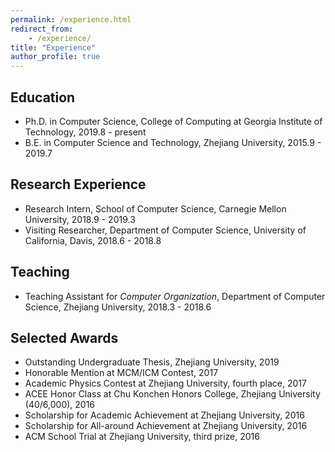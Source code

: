 ```yaml
---
permalink: /experience.html
redirect_from: 
    - /experience/
title: "Experience"
author_profile: true
---
```

## Education

* Ph.D. in Computer Science, College of Computing at Georgia Institute of Technology,  2019.8 - present
* B.E. in Computer Science and Technology, Zhejiang University,  2015.9 - 2019.7

## Research Experience

* Research Intern, School of Computer Science, Carnegie Mellon University,  2018.9 - 2019.3
* Visiting Researcher, Department of Computer Science, University of California, Davis,  2018.6 - 2018.8

## Teaching

* Teaching Assistant for *Computer Organization*, Department of Computer Science, Zhejiang University,  2018.3 - 2018.6

## Selected Awards

* Outstanding Undergraduate Thesis, Zhejiang University, 2019
* Honorable Mention at MCM/ICM Contest,  2017
* Academic Physics Contest at Zhejiang University, fourth place,  2017
* ACEE Honor Class at Chu Konchen Honors College, Zhejiang University (40/6,000),  2016
* Scholarship for Academic Achievement at Zhejiang University,  2016
* Scholarship for All-around Achievement at Zhejiang University,  2016
* ACM School Trial at Zhejiang University, third prize,  2016